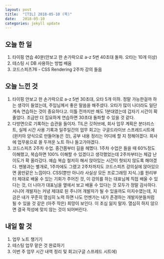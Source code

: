 ```yaml
---
layout: post
title:  "[TIL] 2018-05-10 (목)"
date:   2018-05-10
categories: jekyll update
---
```


## 오늘 한 일
1. 타이핑 연습 40분(안보고 한 손가락으로 a-z 5번 40초대 돌파. 오타는 10개 이상)
2. 테스팅 시 DB 사용하는 방법 배움
3. 코드스피츠76 - CSS Rendering 2주차 강의 들음

## 오늘 느낀 것
1. 타이핑 안보고 한 손가락으로 a-z 5번 30초대, 오타 5개 이하. 정말 가능한걸까 하는 생각이 들었는데, 주임님께서 좋은 말씀을 해주셨다. 오타가 많이 나더라도 일단 계속 연습하는 것이 중요하다고. 이틀 전까지만 해도 1분대였는데 갑자기 시간이 확 줄었다. 조금만 더 집요하게 연습하면 30초대 돌파할 수 있을 것 같다. 
2. 다방면으로 기록하는 습관을 들이자. TIL은 깃허브에, 회사 업무 계획은 분더리스트, 실제 시간 사용 기록과 일주일간의 업무 회고는 구글드라이브 스프레드시트에(윈키아 양식으로 만들어놓은 것), 공부 내용 정리는 어디에 할 지 정해야겠다. 회사에 업무용으로 쓸 두꺼운 노트 하나 들고가야겠다.
3. 코드스피츠 2주차 수업. 중간쯤부터 길을 헤멨다. 1주차 수업은 들을 때 60%정도 이해했고, 복습하면 100% 이해할 수 있겠다고 생각했었는데 2주차부터는 체감 난이도가 확 올라갔다. 예습 복습 철저히 해서 앉아있는 시간이 헛되지 않도록 해야겠다. 멘붕과는 별개로, 1주차에도 그랬고 2주차까지도 코드스피츠 강의실에 앉아있으면 꿈만같은 느낌이다. CSS(뿐만 아니라 사실상 모든 프로그래밍 지식..)를 원리부터 제대로 배울 수 있는 기회가 주어진 것, 이 강의를 하는 대표님께 직접 배울 수 있다는 것, 더 나아가 대표님을 옆에서 보고 배울 수 있다는 것 모두가 정말 감사하다. 시니어 개발자는 커녕 제대로 된 주니어 개발자가 될 수 있을까도 미지수였는데, 지금은 내가 꾸준히 열심히 노력 하면 나도 언젠가는 내가 존경하는 개발자분들처럼 될 수 있을 것 같은 (아주 작은) 희망이 보인다. 이 초심 잃지 말자. 열심히 하지 않으면 결국 적성에 맞지 않는 것이 되어버린다.

## 내일 할 것
1. 업무 노트 챙기기
2. 테스팅 업무 맡은 것 완료하기
3. 이번 주 업무 시간 내역 정리 및 회고(구글 스프레드 시트에)